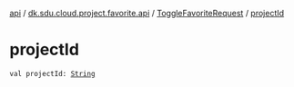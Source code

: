 [api](../../index.md) / [dk.sdu.cloud.project.favorite.api](../index.md) / [ToggleFavoriteRequest](index.md) / [projectId](./project-id.md)

# projectId

`val projectId: `[`String`](https://kotlinlang.org/api/latest/jvm/stdlib/kotlin/-string/index.html)